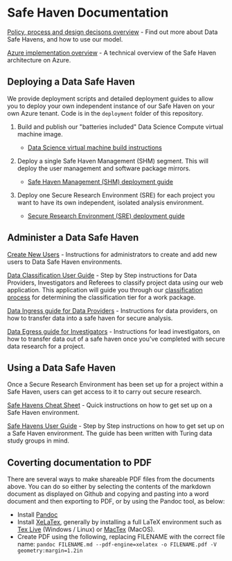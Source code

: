 # Safe Haven Documentation

[Policy, process and design decisons overview](provider-overview.md) - Find out more about Data Safe Havens, and how to use our model.

[Azure implementation overview](provider-azure-implementation-details.md) - A technical overview of the Safe Haven architecture on Azure.


## Deploying a Data Safe Haven

We provide deployment scripts and detailed deployment guides to allow you to deploy your own independent instance of our Safe Haven on your own Azure tenant. Code is in the `deployment` folder of this repository. 

1. Build and publish our "batteries included" Data Science Compute virtual machine image.

    - [Data Science virtual machine build instructions](../deployment/dsvm_images/README.md)

2. Deploy a single Safe Haven Management (SHM) segment. This will deploy the user management and software package mirrors.

    - [Safe Haven Management (SHM) deployment guide](deploy_shm_instructions.md)

3. Deploy one Secure Research Environment (SRE) for each project you want to have its own independent, isolated analysis environment.

    - [Secure Research Environment (SRE) deployment guide](deploy_sre_instructions.md)

## Administer a Data Safe Haven

[Create New Users](create_users.md) - Instructions for administrators to create and add new users to Data Safe Haven environments.

[Data Classification User Guide](safe_haven_webapp_user_guide.md) - Step by Step instructions for Data Providers, Investigators and Referees to classify project data using our web application. This application will guide you through our [classification process](tiersflowchart.pdf) for determining the classification tier for a work package.

[Data Ingress guide for Data Providers](provider-data-ingress.md) - Instructions for data providers, on how to transfer data into a safe haven for secure analysis.

[Data Egress guide for Investigators](investigator-data-egress.md) - Instructions for lead investigators, on how to transfer data out of a safe haven once you've completed with secure data research for a project.


## Using a Data Safe Haven

Once a Secure Research Environment has been set up for a project within a Safe Haven, users can get access to it to carry out secure research.

[Safe Havens Cheat Sheet](safe-haven-user-cheat-sheet.md) - Quick instructions on how to get set up on a Safe Haven environment.

[Safe Havens User Guide](safe_haven_user_guide.md) - Step by Step instructions on how to get set up on a Safe Haven environment. The guide has been written with Turing data study groups in mind. 


## Coverting documentation to PDF

There are several ways to make shareable PDF files from the documents above. You can do so either by selecting the contents of the markdown document as displayed on Github and copying and pasting into a word document and then exporting to PDF, or by using the Pandoc tool, as below:

- Install [Pandoc](https://pandoc.org/installing.html)
- Install [XeLaTex](http://xetex.sourceforge.net/), generally by installing a full LaTeX environment such as [Tex Live](http://www.tug.org/texlive/) (Windows / Linux) or [MacTex](http://www.tug.org/mactex/) (MacOS).
- Create PDF using the following, replacing FILENAME with the correct file name: `pandoc FILENAME.md --pdf-engine=xelatex -o FILENAME.pdf -V geometry:margin=1.2in`
